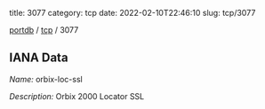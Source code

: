 title: 3077
category: tcp
date: 2022-02-10T22:46:10
slug: tcp/3077

[portdb](/) / [tcp](/category/tcp.html) / 3077


## IANA Data

_Name:_ orbix-loc-ssl

_Description:_ Orbix 2000 Locator SSL

